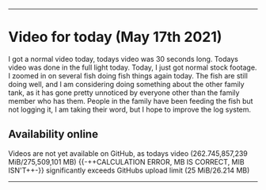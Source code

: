 
***

# Video for today (May 17th 2021)

I got a normal video today, todays video was 30 seconds long. Todays video was done in the full light today. Today, I just got normal stock footage. I zoomed in on several fish doing fish things again today. The fish are still doing well, and I am considering doing something about the other family tank, as it has gone pretty unnoticed by everyone other than the family member who has them. People in the family have been feeding the fish but not logging it, I am taking their word, but I hope to improve the log system.

## Availability online

Videos are not yet available on GitHub, as todays video (262.745,857,239 MiB/275,509,101 MB) {{-++CALCULATION ERROR, MB IS CORRECT, MIB ISN'T++-}} significantly exceeds GitHubs upload limit (25 MiB/26.214 MB)

***


